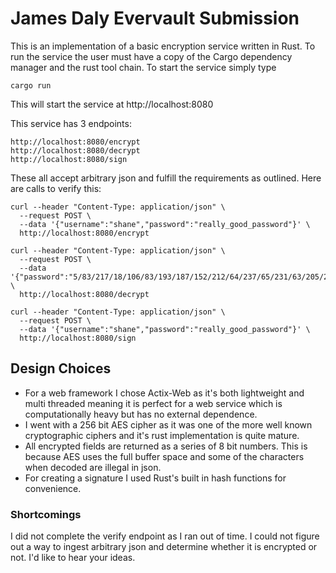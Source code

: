 # James Daly Evervault Submission

This is an implementation of a basic encryption service written in Rust. To run the service the user must have a copy of
the Cargo dependency manager and the rust tool chain. To start the service simply type 
```
cargo run
```
This will start the service at http://localhost:8080

This service has 3 endpoints:
```
http://localhost:8080/encrypt
http://localhost:8080/decrypt
http://localhost:8080/sign
```
These all accept arbitrary json and fulfill the requirements as outlined. Here are calls to verify this:
```
curl --header "Content-Type: application/json" \
  --request POST \
  --data '{"username":"shane","password":"really_good_password"}' \
  http://localhost:8080/encrypt

curl --header "Content-Type: application/json" \
  --request POST \
  --data '{"password":"5/83/217/18/106/83/193/187/152/212/64/237/65/231/63/205/235/114/112/231/246","username":"5/79/198/15/46/216/184/21/217/208/180/222/15/113/19/206/156/119/235/172/99/33/184/243/67/3"}' \
  http://localhost:8080/decrypt

curl --header "Content-Type: application/json" \
  --request POST \
  --data '{"username":"shane","password":"really_good_password"}' \
  http://localhost:8080/sign
```

## Design Choices
* For a web framework I chose Actix-Web as it's both lightweight and multi threaded meaning it is perfect for a web service
which is computationally heavy but has no external dependence.  
* I went with a 256 bit AES cipher as it was one of the more well known cryptographic ciphers and it's rust implementation
is quite mature.
* All encrypted fields are returned as a series of 8 bit numbers. This is because AES uses the full buffer space and
some of the characters when decoded are illegal in json.
* For creating a signature I used Rust's built in hash functions for convenience.

### Shortcomings

I did not complete the verify endpoint as I ran out of time. I could not figure out a way to ingest arbitrary json and
determine whether it is encrypted or not. I'd like to hear your ideas. 







